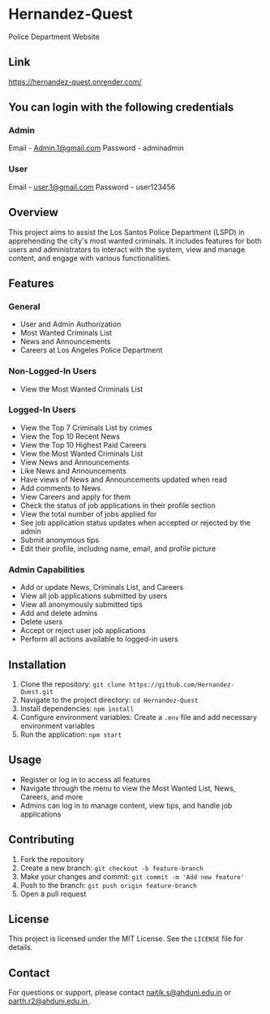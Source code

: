 # Hernandez-Quest
Police Department Website

## Link
https://hernandez-quest.onrender.com/

## You can login with the following credentials

### Admin

Email - [Admin.1@gmail.com](mailto:Admin.1@gmail.com)
Password - adminadmin

### User

Email - [user.1@gmail.com](mailto:user.1@gmail.com)
Password - user123456


## Overview
This project aims to assist the Los Santos Police Department (LSPD) in apprehending the city's most wanted criminals. It includes features for both users and administrators to interact with the system, view and manage content, and engage with various functionalities.

## Features

### General
- User and Admin Authorization
- Most Wanted Criminals List
- News and Announcements
- Careers at Los Angeles Police Department

### Non-Logged-In Users
- View the Most Wanted Criminals List

### Logged-In Users
- View the Top 7 Criminals List by crimes
- View the Top 10 Recent News
- View the Top 10 Highest Paid Careers
- View the Most Wanted Criminals List
- View News and Announcements
- Like News and Announcements
- Have views of News and Announcements updated when read
- Add comments to News
- View Careers and apply for them
- Check the status of job applications in their profile section
- View the total number of jobs applied for
- See job application status updates when accepted or rejected by the admin
- Submit anonymous tips
- Edit their profile, including name, email, and profile picture

### Admin Capabilities
- Add or update News, Criminals List, and Careers
- View all job applications submitted by users
- View all anonymously submitted tips
- Add and delete admins
- Delete users
- Accept or reject user job applications
- Perform all actions available to logged-in users

## Installation
1. Clone the repository: `git clone https://github.com/Hernandez-Quest.git`
2. Navigate to the project directory: `cd Hernandez-Quest`
3. Install dependencies: `npm install`
4. Configure environment variables: Create a `.env` file and add necessary environment variables
5. Run the application: `npm start` 

## Usage
- Register or log in to access all features
- Navigate through the menu to view the Most Wanted List, News, Careers, and more
- Admins can log in to manage content, view tips, and handle job applications

## Contributing
1. Fork the repository
2. Create a new branch: `git checkout -b feature-branch`
3. Make your changes and commit: `git commit -m 'Add new feature'`
4. Push to the branch: `git push origin feature-branch`
5. Open a pull request

## License
This project is licensed under the MIT License. See the `LICENSE` file for details.

## Contact
For questions or support, please contact [naitik.s@ahduni.edu.in](mailto:naitik.s@ahduni.edu.in) or [parth.r2@ahduni.edu.in ](mailto:parth.r2@ahduni.edu.in ).
